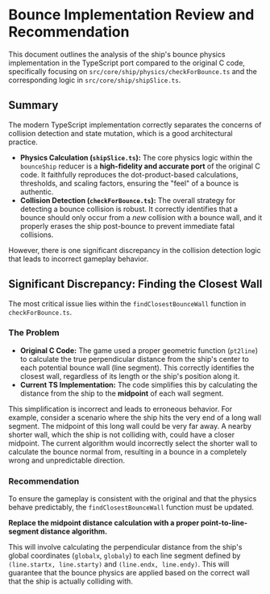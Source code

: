 # Bounce Implementation Review and Recommendation

This document outlines the analysis of the ship's bounce physics implementation in the TypeScript port compared to the original C code, specifically focusing on `src/core/ship/physics/checkForBounce.ts` and the corresponding logic in `src/core/ship/shipSlice.ts`.

## Summary

The modern TypeScript implementation correctly separates the concerns of collision detection and state mutation, which is a good architectural practice.

-   **Physics Calculation (`shipSlice.ts`):** The core physics logic within the `bounceShip` reducer is a **high-fidelity and accurate port** of the original C code. It faithfully reproduces the dot-product-based calculations, thresholds, and scaling factors, ensuring the "feel" of a bounce is authentic.
-   **Collision Detection (`checkForBounce.ts`):** The overall strategy for detecting a bounce collision is robust. It correctly identifies that a bounce should only occur from a *new* collision with a bounce wall, and it properly erases the ship post-bounce to prevent immediate fatal collisions.

However, there is one significant discrepancy in the collision detection logic that leads to incorrect gameplay behavior.

## Significant Discrepancy: Finding the Closest Wall

The most critical issue lies within the `findClosestBounceWall` function in `checkForBounce.ts`.

### The Problem

-   **Original C Code:** The game used a proper geometric function (`pt2line`) to calculate the true perpendicular distance from the ship's center to each potential bounce wall (line segment). This correctly identifies the closest wall, regardless of its length or the ship's position along it.
-   **Current TS Implementation:** The code simplifies this by calculating the distance from the ship to the **midpoint** of each wall segment.

This simplification is incorrect and leads to erroneous behavior. For example, consider a scenario where the ship hits the very end of a long wall segment. The midpoint of this long wall could be very far away. A nearby shorter wall, which the ship is not colliding with, could have a closer midpoint. The current algorithm would incorrectly select the shorter wall to calculate the bounce normal from, resulting in a bounce in a completely wrong and unpredictable direction.

### Recommendation

To ensure the gameplay is consistent with the original and that the physics behave predictably, the `findClosestBounceWall` function must be updated.

**Replace the midpoint distance calculation with a proper point-to-line-segment distance algorithm.**

This will involve calculating the perpendicular distance from the ship's global coordinates (`globalx`, `globaly`) to each line segment defined by `(line.startx, line.starty)` and `(line.endx, line.endy)`. This will guarantee that the bounce physics are applied based on the correct wall that the ship is actually colliding with.
